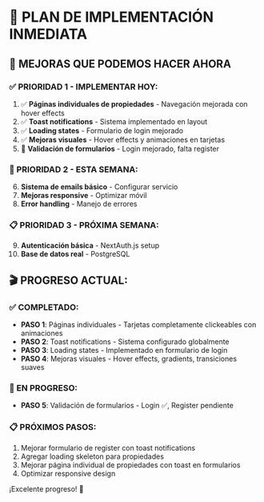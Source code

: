# 🚀 PLAN DE IMPLEMENTACIÓN INMEDIATA

## 🎯 **MEJORAS QUE PODEMOS HACER AHORA**

### **✅ PRIORIDAD 1 - IMPLEMENTAR HOY:**
1. ✅ **Páginas individuales de propiedades** - Navegación mejorada con hover effects
2. ✅ **Toast notifications** - Sistema implementado en layout
3. ✅ **Loading states** - Formulario de login mejorado
4. ✅ **Mejoras visuales** - Hover effects y animaciones en tarjetas
5. 🔄 **Validación de formularios** - Login mejorado, falta register

### **🔧 PRIORIDAD 2 - ESTA SEMANA:**
6. **Sistema de emails básico** - Configurar servicio
7. **Mejoras responsive** - Optimizar móvil
8. **Error handling** - Manejo de errores

### **📋 PRIORIDAD 3 - PRÓXIMA SEMANA:**
9. **Autenticación básica** - NextAuth.js setup
10. **Base de datos real** - PostgreSQL

## 🎬 **PROGRESO ACTUAL:**

### **✅ COMPLETADO:**
- **PASO 1**: Páginas individuales - Tarjetas completamente clickeables con animaciones
- **PASO 2**: Toast notifications - Sistema configurado globalmente
- **PASO 3**: Loading states - Implementado en formulario de login
- **PASO 4**: Mejoras visuales - Hover effects, gradients, transiciones suaves

### **🔄 EN PROGRESO:**
- **PASO 5**: Validación de formularios - Login ✅, Register pendiente

### **📋 PRÓXIMOS PASOS:**
1. Mejorar formulario de register con toast notifications
2. Agregar loading skeleton para propiedades
3. Mejorar página individual de propiedades con toast en formularios
4. Optimizar responsive design

¡Excelente progreso! 🎉
